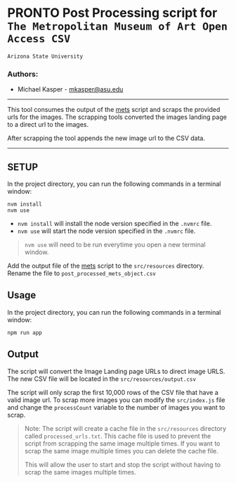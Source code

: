 # PRONTO Post Processing script for `The Metropolitan Museum of Art Open Access CSV`

````
Arizona State University
````

### Authors:

- Michael Kasper - mkasper@asu.edu

---
This tool consumes the output of the [mets](../mets) script and scraps the provided urls
for the images. The scrapping tools converted the images landing page to a direct url to the images.

After scrapping the tool appends the new image url to the CSV data.

---

## SETUP

In the project directory, you can run the following commands in a terminal window:

```
nvm install
nvm use
```

- `nvm install` will install the node version specified in the `.nvmrc` file.
- `nvm use` will start the node version specified in the `.nvmrc` file.

> `nvm use` will need to be run everytime you open a new terminal window.

Add the output file of the [mets](../mets) script to the `src/resources` directory. Rename the file
to `post_processed_mets_object.csv`

## Usage

In the project directory, you can run the following commands in a terminal window:

```
npm run app
```

## Output

The script will convert the Image Landing page URLs to direct image URLS. The new CSV file will be located in
the `src/resources/output.csv`

The script will only scrap the first 10,000 rows of the CSV file that have a valid image url. To scrap more images you
can modify the `src/index.js` file and change the `processCount` variable to the number of images you want to scrap.


> Note: The script will create a cache file in the `src/resources` directory
> called `processed_urls.txt`. This cache file is used to prevent the script from
> scrapping the same image multiple times. If you want to scrap the same image multiple times you can delete the cache
> file.
> 
> This will allow the user to start and stop the script without having to scrap the same images multiple times.
